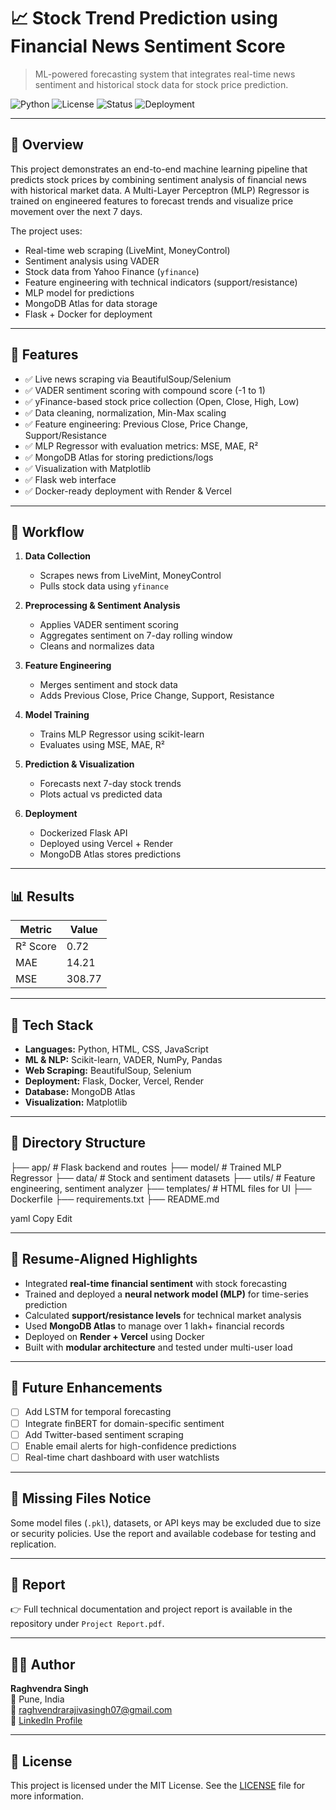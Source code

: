 # 📈 Stock Trend Prediction using Financial News Sentiment Score  
> ML-powered forecasting system that integrates real-time news sentiment and historical stock data for stock price prediction.

![Python](https://img.shields.io/badge/python-3.10-blue.svg)
![License](https://img.shields.io/badge/license-MIT-green)
![Status](https://img.shields.io/badge/status-Production--Ready-brightgreen)
![Deployment](https://img.shields.io/badge/deployed-Vercel%20%7C%20Render-blue)

---

## 🧠 Overview

This project demonstrates an end-to-end machine learning pipeline that predicts stock prices by combining sentiment analysis of financial news with historical market data. A Multi-Layer Perceptron (MLP) Regressor is trained on engineered features to forecast trends and visualize price movement over the next 7 days.

The project uses:
- Real-time web scraping (LiveMint, MoneyControl)
- Sentiment analysis using VADER
- Stock data from Yahoo Finance (`yfinance`)
- Feature engineering with technical indicators (support/resistance)
- MLP model for predictions
- MongoDB Atlas for data storage
- Flask + Docker for deployment

---

## 🚀 Features

- ✅ Live news scraping via BeautifulSoup/Selenium
- ✅ VADER sentiment scoring with compound score (-1 to 1)
- ✅ yFinance-based stock price collection (Open, Close, High, Low)
- ✅ Data cleaning, normalization, Min-Max scaling
- ✅ Feature engineering: Previous Close, Price Change, Support/Resistance
- ✅ MLP Regressor with evaluation metrics: MSE, MAE, R²
- ✅ MongoDB Atlas for storing predictions/logs
- ✅ Visualization with Matplotlib
- ✅ Flask web interface
- ✅ Docker-ready deployment with Render & Vercel

---

## 🧪 Workflow

1. **Data Collection**  
   - Scrapes news from LiveMint, MoneyControl  
   - Pulls stock data using `yfinance`

2. **Preprocessing & Sentiment Analysis**  
   - Applies VADER sentiment scoring  
   - Aggregates sentiment on 7-day rolling window  
   - Cleans and normalizes data

3. **Feature Engineering**  
   - Merges sentiment and stock data  
   - Adds Previous Close, Price Change, Support, Resistance

4. **Model Training**  
   - Trains MLP Regressor using scikit-learn  
   - Evaluates using MSE, MAE, R²

5. **Prediction & Visualization**  
   - Forecasts next 7-day stock trends  
   - Plots actual vs predicted data

6. **Deployment**  
   - Dockerized Flask API  
   - Deployed using Vercel + Render  
   - MongoDB Atlas stores predictions

---

## 📊 Results

| Metric         | Value       |
|----------------|-------------|
| R² Score       | 0.72        |
| MAE            | 14.21       |
| MSE            | 308.77      |

---

## 🧰 Tech Stack

- **Languages:** Python, HTML, CSS, JavaScript  
- **ML & NLP:** Scikit-learn, VADER, NumPy, Pandas  
- **Web Scraping:** BeautifulSoup, Selenium  
- **Deployment:** Flask, Docker, Vercel, Render  
- **Database:** MongoDB Atlas  
- **Visualization:** Matplotlib  

---

## 📂 Directory Structure

├── app/ # Flask backend and routes
├── model/ # Trained MLP Regressor
├── data/ # Stock and sentiment datasets
├── utils/ # Feature engineering, sentiment analyzer
├── templates/ # HTML files for UI
├── Dockerfile
├── requirements.txt
├── README.md

yaml
Copy
Edit

---

## 🧠 Resume-Aligned Highlights

- Integrated **real-time financial sentiment** with stock forecasting  
- Trained and deployed a **neural network model (MLP)** for time-series prediction  
- Calculated **support/resistance levels** for technical market analysis  
- Used **MongoDB Atlas** to manage over 1 lakh+ financial records  
- Deployed on **Render + Vercel** using Docker  
- Built with **modular architecture** and tested under multi-user load  

---

## 🔮 Future Enhancements

- [ ] Add LSTM for temporal forecasting  
- [ ] Integrate finBERT for domain-specific sentiment  
- [ ] Add Twitter-based sentiment scraping  
- [ ] Enable email alerts for high-confidence predictions  
- [ ] Real-time chart dashboard with user watchlists

---

## 📁 Missing Files Notice

Some model files (`.pkl`), datasets, or API keys may be excluded due to size or security policies. Use the report and available codebase for testing and replication.

---

## 📜 Report

👉 Full technical documentation and project report is available in the repository under `Project Report.pdf`.

---

## 👨‍💻 Author

**Raghvendra Singh**  
📍 Pune, India  
📧 [raghvendrarajivasingh07@gmail.com](mailto:raghvendrarajivasingh07@gmail.com)  
🔗 [LinkedIn Profile](https://linkedin.com/in/Raghvendra-Singh04)

---

## 📄 License

This project is licensed under the MIT License. See the [LICENSE](LICENSE) file for more information.

